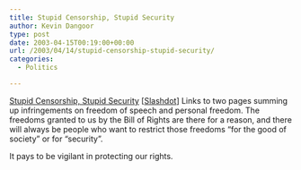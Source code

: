 ```yaml
---
title: Stupid Censorship, Stupid Security
author: Kevin Dangoor
type: post
date: 2003-04-15T00:19:00+00:00
url: /2003/04/14/stupid-censorship-stupid-security/
categories:
  - Politics

---
```

[Stupid Censorship, Stupid Security][1] [[Slashdot][2]] Links to two pages summing up infringements on freedom of speech and personal freedom. The freedoms granted to us by the Bill of Rights are there for a reason, and there will always be people who want to restrict those freedoms &#8220;for the good of society&#8221; or for &#8220;security&#8221;.
  
<!--more-->


  
It pays to be vigilant in protecting our rights.

 [1]: http://slashdot.org/article.pl?sid=03/04/13/1527233
 [2]: http://slashdot.org/